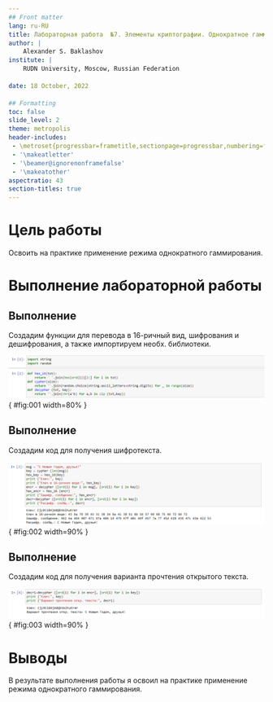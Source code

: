 ```yaml
---
## Front matter
lang: ru-RU
title: Лабораторная работа  №7. Элементы криптографии. Однократное гаммирование.
author: |
	Alexander S. Baklashov
institute: |
	RUDN University, Moscow, Russian Federation

date: 18 October, 2022

## Formatting
toc: false
slide_level: 2
theme: metropolis
header-includes: 
 - \metroset{progressbar=frametitle,sectionpage=progressbar,numbering=fraction}
 - '\makeatletter'
 - '\beamer@ignorenonframefalse'
 - '\makeatother'
aspectratio: 43
section-titles: true
---
```


# Цель работы

Освоить на практике применение режима однократного гаммирования. 

# Выполнение лабораторной работы

## Выполнение

Создадим функции для перевода в 16-ричный вид, шифрования и дешифрования, а также импортируем необх. библиотеки. 

![Функции](image/1.png){ #fig:001 width=80% }

## Выполнение

Создадим код для получения шифротекста. 

![Шифротекст](image/2.png){ #fig:002 width=90% }

## Выполнение

Создадим код для получения варианта прочтения открытого текста. 

![Открытый текст](image/3.png){ #fig:003 width=90% }

# Выводы

В результате выполнения работы я освоил на практике применение режима однократного гаммирования.